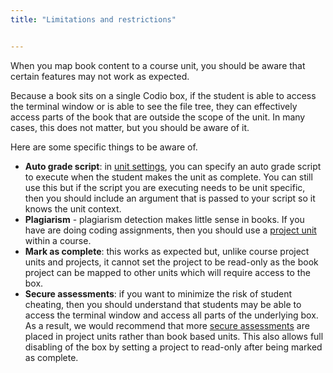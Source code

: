 ```yaml
---
title: "Limitations and restrictions"


---
```


When you map book content to a course unit, you should be aware that certain features may not work as expected.

Because a book sits on a single Codio box, if the student is able to access the terminal window or is able to see the file tree, they can effectively access parts of the book that are outside the scope of the unit. In many cases, this does not matter, but you should be aware of it.

Here are some specific things to be aware of.

- **Auto grade script**: in [unit settings](/classes/unitmanagement/settings-info#autograde), you can specify an auto grade script to execute when the student makes the unit as complete. You can still use this but if the script you are executing needs to be unit specific, then you should include an argument that is passed to your script so it knows the unit context.
- **Plagiarism** - plagiarism detection makes little sense in books. If you have are doing coding assignments, then you should use a [project unit](/courses/units/unit-add#projectunit) within a course.
- **Mark as complete**: this works as expected but, unlike course project units and projects, it cannot set the project to be read-only as the book project can be mapped to other units which will require access to the box.
- **Secure assessments**: if you want to minimize the risk of student cheating, then you should understand that students may be able to access the terminal window and access all parts of the underlying box. As a result, we would recommend that more [secure assessments](/classes/unitmanagement/settings-info/autograde#securescripts) are placed in project units rather than book based units. This also allows full disabling of the box by setting a project to read-only after being marked as complete.
